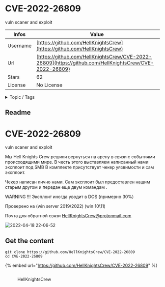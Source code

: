 # CVE-2022-26809

vuln scaner and exploit 

| Infos    | Value                                                              |
| -------- | -------------------------------------------------------------------|
| Username | [https://github.com/HellKnightsCrew](https://github.com/HellKnightsCrew) |
| Url      | [https://github.com/HellKnightsCrew/CVE-2022-26809](https://github.com/HellKnightsCrew/CVE-2022-26809)                                               |
| Stars    | 62                                                          |
| License  | No License                                                        |

<details>

<summary>Topic / Tags</summary>



</details>

## Readme

# CVE-2022-26809

vuln scaner and exploit 

Мы Hell Knights Crew решили вернуться на арену в связи с событиями происходящими мире.
В честь этого выставляем написанный нами эксплоит под SMB
В комплекте присутствует чекер уязвимости и сам эксплоит.

Чекер написан лично нами. Сам эксплоит был предоставлен нашим старым другом и передан еще двум командам .

WARNING !!!  Эксплоит иногда уводит в DOS (примерно 30%)

Проверено  на (win server 2019\2022) (win 10\11)

Почта для обратной связи HellKnightsCrew@protonmail.com

![2022-04-18 22-06-52](https://user-images.githubusercontent.com/103961877/163869989-407e49b4-3b74-46e9-a94d-76e3f7642812.gif)



## Get the content

```
git clone https://github.com/HellKnightsCrew/CVE-2022-26809
cd CVE-2022-26809
```

{% embed url="https://github.com/HellKnightsCrew/CVE-2022-26809" %}

<figure><img src="https://avatars.githubusercontent.com/u/103961877?v=4" alt=""><figcaption><p>HellKnightsCrew</p></figcaption></figure>
